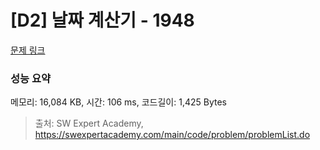 # [D2] 날짜 계산기 - 1948 

[문제 링크](https://swexpertacademy.com/main/code/problem/problemDetail.do?contestProbId=AV5PnnU6AOsDFAUq) 

### 성능 요약

메모리: 16,084 KB, 시간: 106 ms, 코드길이: 1,425 Bytes



> 출처: SW Expert Academy, https://swexpertacademy.com/main/code/problem/problemList.do